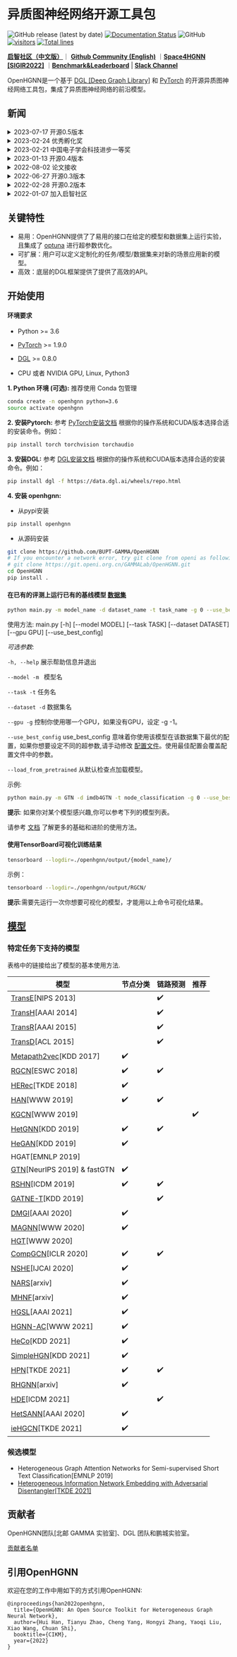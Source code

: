 # 异质图神经网络开源工具包

![GitHub release (latest by date)](https://img.shields.io/github/v/release/BUPT-GAMMA/OpenHGNN)
[![Documentation Status](https://readthedocs.org/projects/openhgnn-zh-cn/badge/?version=latest)](https://openhgnn.readthedocs.io/zh_CN/latest/?badge=latest)
![GitHub](https://img.shields.io/github/license/BUPT-GAMMA/OpenHGNN)
[![visitors](https://visitor-badge.glitch.me/badge?page_id=BUPT-GAMMA.OpenHGNN)](https://github.com/BUPT-GAMMA/OpenHGNN)
[![Total lines](https://img.shields.io/tokei/lines/github/BUPT-GAMMA/OpenHGNN?color=red)](https://github.com/BUPT-GAMMA/OpenHGNN)

[**启智社区（中文版）**](https://git.openi.org.cn/GAMMALab/OpenHGNN)｜ [**Github Community (English)**](https://github.com/BUPT-GAMMA/OpenHGNN) ｜[**Space4HGNN [SIGIR2022]**](./space4hgnn) ｜[**Benchmark&Leaderboard**](./openhgnn/dataset/ohgb.md) | [**Slack Channel**](https://app.slack.com/client/TDM5126J1/C03J6GND001)

OpenHGNN是一个基于 [DGL [Deep Graph Library]](https://github.com/dmlc/dgl) 和 [PyTorch](https://pytorch.org/) 的开源异质图神经网络工具包，集成了异质图神经网络的前沿模型。

## 新闻
<details>

<summary>
2023-07-17 开源0.5版本
</summary>
<br/>

我们开源了0.5版本。

- 新增模型和数据集
- 四个新的前沿图学习任务：预训练、推荐、图攻防、异常事件检测
- TensorBoard可视化功能
- 维护和测试模块

</details>
<details>

<summary>
2023-02-24 优秀孵化奖
</summary>
<br/>

OpenHGNN荣获启智社区优秀孵化项⽬奖！详细链接：https://mp.weixin.qq.com/s/PpbwEdP0-8wG9dsvRvRDaA

</details>

<details>

<summary>
2023-02-21 中国电子学会科技进步一等奖
</summary>
<br/>

算法库支撑了北邮牵头，蚂蚁集团、中国移动、海致科技等参与的“大规模复杂异质图数据智能分析技术与规模化应用”项目。该项目获得了2022年电子学会科技进步一等奖。

</details>
<details>

<summary>
2023-01-13 开源0.4版本
</summary>
<br/>

我们开源了0.4版本。

- 新增模型
- 提供构建应用的流程
- 更多支持采样训练的模型
- 更新千万节点规模图的评测

</details>

<details>
<summary>
2022-08-02 论文接收
</summary>
<br/>

我们的论文 <i>OpenHGNN: An Open Source Toolkit for Heterogeneous Graph Neural Network</i> 在CIKM2022 short paper track接收。

</details>

<details>
<summary>
2022-06-27 开源0.3版本
</summary>
<br/>

我们开源了0.3版本。

- 新增模型
- 支持API调用
- 简化定制数据集和模型流程
- 异质图信息可视化工具

</details>

<details>
<summary>
2022-02-28 开源0.2版本
</summary>
<br/>

我们开源了0.2版本。

- 新增模型
- 异质图神经网络的设计空间：[Space4HGNN [SIGIR2022]](./space4hgnn)
- 基准数据集以及排行榜：[Benchmark&Leaderboard](./openhgnn/dataset/ohgb.md)
</details>

<details>
<summary>
2022-01-07 加入启智社区
</summary>
<br/>
启智社区用户可以享受到如下功能：

- 全新的中文文档
- 免费的计算资源—— [云脑使用教程](https://git.openi.org.cn/GAMMALab/OpenHGNN/src/branch/main/yunnao_tutorial.md)
- OpenHGNN最新功能
  - 新增模型：【KDD2017】Metapath2vec、【TKDE2018】HERec、【KDD2021】HeCo、【KDD2021】SimpleHGN、【TKDE2021】HPN、【ICDM2021】HDE、fastGTN
  - 新增日志功能
  - 新增美团外卖数据集
</details>
  
## 关键特性

- 易用：OpenHGNN提供了了易用的接口在给定的模型和数据集上运行实验，且集成了 [optuna](https://optuna.org/) 进行超参数优化。
- 可扩展：用户可以定义定制化的任务/模型/数据集来对新的场景应用新的模型。
- 高效：底层的DGL框架提供了提供了高效的API。

## 开始使用

#### 环境要求

- Python  >= 3.6

- [PyTorch](https://pytorch.org/get-started/)  >= 1.9.0

- [DGL](https://github.com/dmlc/dgl) >= 0.8.0

- CPU 或者 NVIDIA GPU, Linux, Python3

**1. Python 环境 (可选):** 推荐使用 Conda 包管理

```bash
conda create -n openhgnn python=3.6
source activate openhgnn
```

**2. 安装Pytorch:** 参考 [PyTorch安装文档](https://pytorch.org/get-started/) 根据你的操作系统和CUDA版本选择合适的安装命令。例如：

```bash
pip install torch torchvision torchaudio
```

**3. 安装DGL:** 参考 [DGL安装文档](https://www.dgl.ai/pages/start.html) 根据你的操作系统和CUDA版本选择合适的安装命令。例如：

```bash
pip install dgl -f https://data.dgl.ai/wheels/repo.html
```

**4. 安装 openhgnn:** 

- 从pypi安装
```bash
pip install openhgnn
```

- 从源码安装
```bash
git clone https://github.com/BUPT-GAMMA/OpenHGNN
# If you encounter a network error, try git clone from openi as following.
# git clone https://git.openi.org.cn/GAMMALab/OpenHGNN.git
cd OpenHGNN
pip install .
```

#### 在已有的评测上运行已有的基线模型 [数据集](./openhgnn/dataset/#Dataset)

```bash
python main.py -m model_name -d dataset_name -t task_name -g 0 --use_best_config --load_from_pretrained
```

使用方法: main.py [-h] [--model MODEL] [--task TASK] [--dataset DATASET]
               [--gpu GPU] [--use_best_config]

*可选参数*:

``-h, --help``    展示帮助信息并退出

``--model -m ``    模型名

``--task -t``    任务名

``--dataset -d``    数据集名

``--gpu -g``    控制你使用哪一个GPU，如果没有GPU，设定 -g -1。

``--use_best_config``    use_best_config 意味着你使用该模型在该数据集下最优的配置，如果你想要设定不同的超参数,请手动修改 [配置文件](./openhgnn/config.ini)。使用最佳配置会覆盖配置文件中的参数。

``--load_from_pretrained`` 从默认检查点加载模型。

示例: 

```bash
python main.py -m GTN -d imdb4GTN -t node_classification -g 0 --use_best_config
```

**提示**: 如果你对某个模型感兴趣,你可以参考下列的模型列表。

请参考 [文档](https://openhgnn.readthedocs.io/en/latest/index.html) 了解更多的基础和进阶的使用方法。

#### 使用TensorBoard可视化训练结果
```bash
tensorboard --logdir=./openhgnn/output/{model_name}/
```
示例：
```bash
tensorboard --logdir=./openhgnn/output/RGCN/
```
**提示**:需要先运行一次你想要可视化的模型，才能用以上命令可视化结果。

## [模型](./openhgnn/models/#Model)

### 特定任务下支持的模型

表格中的链接给出了模型的基本使用方法.

| 模型                                                       | 节点分类               | 链路预测               | 推荐                 |
|----------------------------------------------------------|--------------------|--------------------|--------------------|
| [TransE](./openhgnn/output/TransE)[NIPS 2013]            |                    | :heavy_check_mark: |                    |
| [TransH](./openhgnn/output/TransH)[AAAI 2014]            |                    | :heavy_check_mark: |                    |
| [TransR](./openhgnn/output/TransR)[AAAI 2015]            |                    | :heavy_check_mark: |                    |
| [TransD](./openhgnn/output/TransD)[ACL 2015]             |                    | :heavy_check_mark: |                    |
| [Metapath2vec](./openhgnn/output/metapath2vec)[KDD 2017] | :heavy_check_mark: |                    |                    |
| [RGCN](./openhgnn/output/RGCN)[ESWC 2018]                | :heavy_check_mark: | :heavy_check_mark: |                    |
| [HERec](./openhgnn/output/HERec)[TKDE 2018]              | :heavy_check_mark: |                    |                    |
| [HAN](./openhgnn/output/HAN)[WWW 2019]                   | :heavy_check_mark: | :heavy_check_mark: |                    |
| [KGCN](./openhgnn/output/KGCN)[WWW 2019]                 |                    |                    | :heavy_check_mark: |
| [HetGNN](./openhgnn/output/HetGNN)[KDD 2019]             | :heavy_check_mark: | :heavy_check_mark: |                    |
| [HeGAN](./openhgnn/output/HeGAN)[KDD 2019]               | :heavy_check_mark: |                    |                    |
| HGAT[EMNLP 2019]                                         |                    |                    |                    |
| [GTN](./openhgnn/output/GTN)[NeurIPS 2019] & fastGTN     | :heavy_check_mark: |                    |                    |
| [RSHN](./openhgnn/output/RSHN)[ICDM 2019]                | :heavy_check_mark: | :heavy_check_mark: |                    |
| [GATNE-T](./openhgnn/output/GATNE-T)[KDD 2019]           |                    | :heavy_check_mark: |                    |
| [DMGI](./openhgnn/output/DMGI)[AAAI 2020]                | :heavy_check_mark: |                    |                    |
| [MAGNN](./openhgnn/output/MAGNN)[WWW 2020]               | :heavy_check_mark: |                    |                    |
| [HGT](./openhgnn/output/HGT)[WWW 2020]                   |                    |                    |                    |
| [CompGCN](./openhgnn/output/CompGCN)[ICLR 2020]          | :heavy_check_mark: | :heavy_check_mark: |                    |
| [NSHE](./openhgnn/output/NSHE)[IJCAI 2020]               | :heavy_check_mark: |                    |                    |
| [NARS](./openhgnn/output/NARS)[arxiv]                    | :heavy_check_mark: |                    |                    |
| [MHNF](./openhgnn/output/MHNF)[arxiv]                    | :heavy_check_mark: |                    |                    |
| [HGSL](./openhgnn/output/HGSL)[AAAI 2021]                | :heavy_check_mark: |                    |                    |
| [HGNN-AC](./openhgnn/output/HGNN_AC)[WWW 2021]           | :heavy_check_mark: |                    |                    |
| [HeCo](./openhgnn/output/HeCo)[KDD 2021]                 | :heavy_check_mark: |                    |                    |
| [SimpleHGN](./openhgnn/output/HGT)[KDD 2021]             | :heavy_check_mark: |                    |                    |
| [HPN](./openhgnn/output/HPN)[TKDE 2021]                  | :heavy_check_mark: | :heavy_check_mark: |                    |
| [RHGNN](./openhgnn/output/RHGNN)[arxiv]                  | :heavy_check_mark: |                    |                    |
| [HDE](./openhgnn/output/HDE)[ICDM 2021]                  |                    | :heavy_check_mark: |                    |
| [HetSANN](./openhgnn/output/HGT)[AAAI 2020]              | :heavy_check_mark: |                    |                    |
| [ieHGCN](./openhgnn/output/HGT)[TKDE 2021]               | :heavy_check_mark: |                    |                    |

### 候选模型

- Heterogeneous Graph Attention Networks for Semi-supervised Short Text Classification[EMNLP 2019]
- [Heterogeneous Information Network Embedding with Adversarial Disentangler[TKDE 2021]](https://ieeexplore.ieee.org/document/9483653)

## 贡献者

OpenHGNN团队[北邮 GAMMA 实验室]、DGL 团队和鹏城实验室。

[贡献者名单](./CONTRIBUTING.md)

## 引用OpenHGNN

欢迎在您的工作中用如下的方式引用OpenHGNN:

```
@inproceedings{han2022openhgnn,
  title={OpenHGNN: An Open Source Toolkit for Heterogeneous Graph Neural Network},
  author={Hui Han, Tianyu Zhao, Cheng Yang, Hongyi Zhang, Yaoqi Liu, Xiao Wang, Chuan Shi},
  booktitle={CIKM},
  year={2022}
}
```
